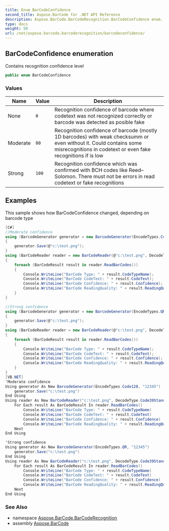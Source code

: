 ```yaml
---
title: Enum BarCodeConfidence
second_title: Aspose.BarCode for .NET API Reference
description: Aspose.BarCode.BarCodeRecognition.BarCodeConfidence enum. Contains recognition confidence level
type: docs
weight: 50
url: /net/aspose.barcode.barcoderecognition/barcodeconfidence/
---
```

## BarCodeConfidence enumeration

Contains recognition confidence level

```csharp
public enum BarCodeConfidence
```

### Values

| Name | Value | Description |
| --- | --- | --- |
| None | `0` | Recognition confidence of barcode where codetext was not recognized correctly or barcode was detected as posible fake |
| Moderate | `80` | Recognition confidence of barcode (mostly 1D barcodes) with weak checksumm or even without it. Could contains some misrecognitions in codetext or even fake recognitions if  is low |
| Strong | `100` | Recognition confidence which was confirmed with BCH codes like Reed–Solomon. There must not be errors in read codetext or fake recognitions |

## Examples

This sample shows how BarCodeConfidence changed, depending on barcode type

```csharp
[C#]
//Moderate confidence
using (BarcodeGenerator generator = new BarcodeGenerator(EncodeTypes.Code128, "12345"))
{
    generator.Save(@"c:\test.png");
}
using (BarCodeReader reader = new BarCodeReader(@"c:\test.png", DecodeType.Code39Standard, DecodeType.Code128))
{
    foreach (BarCodeResult result in reader.ReadBarCodes())
    {
        Console.WriteLine("BarCode Type: " + result.CodeTypeName);
        Console.WriteLine("BarCode CodeText: " + result.CodeText);
        Console.WriteLine("BarCode Confidence: " + result.Confidence);
        Console.WriteLine("BarCode ReadingQuality: " + result.ReadingQuality);
    }
}

//Strong confidence
using (BarcodeGenerator generator = new BarcodeGenerator(EncodeTypes.QR, "12345"))
{
    generator.Save(@"c:\test.png");
}
using (BarCodeReader reader = new BarCodeReader(@"c:\test.png", DecodeType.Code39Standard, DecodeType.QR))
{
    foreach (BarCodeResult result in reader.ReadBarCodes())
    {
        Console.WriteLine("BarCode Type: " + result.CodeTypeName);
        Console.WriteLine("BarCode CodeText: " + result.CodeText);
        Console.WriteLine("BarCode Confidence: " + result.Confidence);
        Console.WriteLine("BarCode ReadingQuality: " + result.ReadingQuality);
    }
}
[VB.NET]
'Moderate confidence
Using generator As New BarcodeGenerator(EncodeTypes.Code128, "12345")
    generator.Save("c:\test.png")
End Using
Using reader As New BarCodeReader("c:\test.png", DecodeType.Code39Standard, DecodeType.Code128)
    For Each result As BarCodeResult In reader.ReadBarCodes()
        Console.WriteLine("BarCode Type: " + result.CodeTypeName)
        Console.WriteLine("BarCode CodeText: " + result.CodeText)
        Console.WriteLine("BarCode Confidence: " + result.Confidence)
        Console.WriteLine("BarCode ReadingQuality: " + result.ReadingQuality)
    Next
End Using

'Strong confidence
Using generator As New BarcodeGenerator(EncodeTypes.QR, "12345")
    generator.Save("c:\test.png")
End Using
Using reader As New BarCodeReader("c:\test.png", DecodeType.Code39Standard, DecodeType.QR)
    For Each result As BarCodeResult In reader.ReadBarCodes()
        Console.WriteLine("BarCode Type: " + result.CodeTypeName)
        Console.WriteLine("BarCode CodeText: " + result.CodeText)
        Console.WriteLine("BarCode Confidence: " + result.Confidence)
        Console.WriteLine("BarCode ReadingQuality: " + result.ReadingQuality)
    Next
End Using
```

### See Also

* namespace [Aspose.BarCode.BarCodeRecognition](../../aspose.barcode.barcoderecognition/)
* assembly [Aspose.BarCode](../../)


